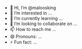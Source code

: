 - 👋 Hi, I’m @maloosking
- 👀 I’m interested in ...
- 🌱 I’m currently learning ...
- 💞️ I’m looking to collaborate on ...
- 📫 How to reach me ...
- 😄 Pronouns: ...
- ⚡ Fun fact: ...

<!---
maloosking/maloosking is a ✨ special ✨ repository because its `README.md` (this file) appears on your GitHub profile.
You can click the Preview link to take a look at your changes.
--->
